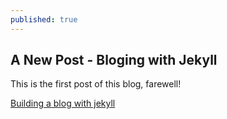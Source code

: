 ```yaml
---
published: true
---
```

## A New Post - Bloging with Jekyll

This is the first post of this blog, farewell!

[Building a blog with jekyll](https://www.smashingmagazine.com/2014/08/build-blog-jekyll-github-pages/)
